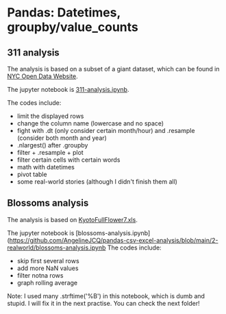 # Pandas: Datetimes, groupby/value_counts
## 311 analysis
The analysis is based on a subset of a giant dataset, which can be found in [NYC Open Data Website](https://data.cityofnewyork.us/Social-Services/311-Service-Requests-from-2010-to-Present/erm2-nwe9).

The jupyter notebook is [311-analysis.ipynb](https://github.com/AngelineJCQ/pandas-csv-excel-analysis/blob/main/2-realworld/311-analysis.ipynb).

The codes include:
- limit the displayed rows
- change the column name (lowercase and no space)
- fight with .dt (only consider certain month/hour) and .resample (consider both month and year)
- .nlargest() after .groupby
- filter + .resample + plot
- filter certain cells with certain words
- math with datetimes
- pivot table
- some real-world stories (although I didn't finish them all)

## Blossoms analysis
The analysis is based on [KyotoFullFlower7.xls](https://github.com/AngelineJCQ/pandas-csv-excel-analysis/blob/main/2-realworld/KyotoFullFlower7.xls).

The jupyter notebook is [blossoms-analysis.ipynb](https://github.com/AngelineJCQ/pandas-csv-excel-analysis/blob/main/2-realworld/blossoms-analysis.ipynb
The codes include:
- skip first several rows
- add more NaN values
- filter notna rows
- graph rolling average

Note: I used many .strftime('%B') in this notebook, which is dumb and stupid. I will fix it in the next practise. You can check the next folder!
